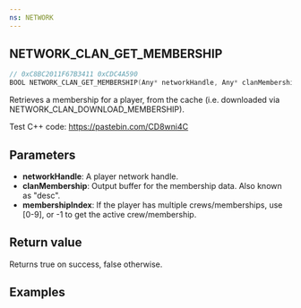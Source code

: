 ```yaml
---
ns: NETWORK
---
```

## NETWORK_CLAN_GET_MEMBERSHIP

```c
// 0xC8BC2011F67B3411 0xCDC4A590
BOOL NETWORK_CLAN_GET_MEMBERSHIP(Any* networkHandle, Any* clanMembership, int membershipIndex);
```

Retrieves a membership for a player, from the cache (i.e. downloaded via NETWORK_CLAN_DOWNLOAD_MEMBERSHIP).

Test C++ code:
https://pastebin.com/CD8wni4C

## Parameters
* **networkHandle**: A player network handle.
* **clanMembership**: Output buffer for the membership data. Also known as "desc". 
* **membershipIndex**: If the player has multiple crews/memberships, use [0-9], or -1 to get the active crew/membership.

## Return value
Returns true on success, false otherwise.

## Examples
